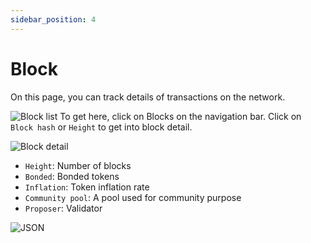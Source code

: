 ```yaml
---
sidebar_position: 4
---
```


# Block
On this page, you can track details of transactions on the network.

![Block list](/img/aurascan/Getting_Started_Block_list.png)
To get here, click on Blocks on the navigation bar.
Click on `Block hash` or `Height` to get into block detail.

![Block detail](/img/aurascan/Getting_Started_Block_Details.png)
- `Height`: Number of blocks
- `Bonded`: Bonded tokens
- `Inflation`: Token inflation rate
- `Community pool`: A pool used for community purpose
- `Proposer`: Validator

![JSON](/img/aurascan/json.png)
